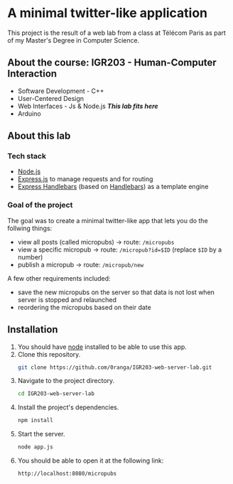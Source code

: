 # A minimal twitter-like application

This project is the result of a web lab from a class at Télécom Paris as part of my Master's Degree in Computer Science.

## About the course: **IGR203 - Human-Computer Interaction**

- Software Development - C++
- User-Centered Design
- Web Interfaces - Js & Node.js _**This lab fits here**_
- Arduino

## About this lab

### Tech stack

- [Node.js](https://nodejs.org/en)
- [Express.js](https://expressjs.com) to manage requests and for routing
- [Express Handlebars](https://www.npmjs.com/package/express-handlebars) (based on [Handlebars](https://handlebarsjs.com)) as a template engine

### Goal of the project

The goal was to create a minimal twitter-like app that lets you do the follwing things:
- view all posts (called micropubs) 	-> route: `/micropubs`
- view a specific micropub 		-> route: `/micropub?id=$ID` (replace `$ID` by a number)
- publish a micropub 			-> route: `/micropub/new`

A few other requirements included:
- save the new micropubs on the server so that data is not lost when server is stopped and relaunched
- reordering the micropubs based on their date

## Installation

1. You should have [node](https://nodejs.org/en) installed to be able to use this app.
2. Clone this repository.
	```sh
	git clone https://github.com/0ranga/IGR203-web-server-lab.git
	```
3. Navigate to the project directory.
	```sh
	cd IGR203-web-server-lab
	```
4. Install the project's dependencies.
	```sh
	npm install
	```
5. Start the server.
	```sh
	node app.js
	```
6. You should be able to open it at the following link:
	```
	http://localhost:8080/micropubs
	```

